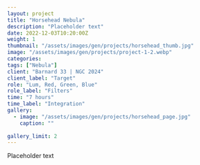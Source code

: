 ```yaml
---
layout: project
title: "Horsehead Nebula"
description: "Placeholder text"
date: 2022-12-03T10:20:00Z
weight: 1
thumbnail: "/assets/images/gen/projects/horsehead_thumb.jpg"
image: "/assets/images/gen/projects/project-1-2.webp"
categories: 
tags: ["Nebula"]
client: "Barnard 33 | NGC 2024"
client_label: "Target"
role: "Lum, Red, Green, Blue"
role_label: "Filters"
time: "7 hours"
time_label: "Integration"
gallery:
  - image: "/assets/images/gen/projects/horsehead_page.jpg"
    caption: ""
  
gallery_limit: 2
---
```


Placeholder text